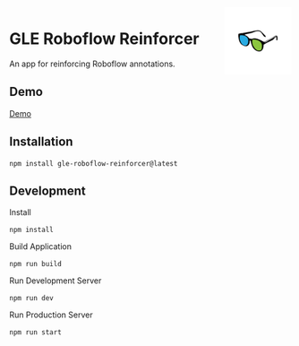 <a href="/">
    <img alt="logo" src="public/images/logo-flipped.png" align="right" width="120" height="120"/>
</a>

# GLE Roboflow Reinforcer
An app for reinforcing Roboflow annotations.

## Demo
[Demo](https://guyettinger.github.io/gle-roboflow-reinforcer/)

## Installation
```shell
npm install gle-roboflow-reinforcer@latest
```

## Development
Install
```
npm install
```
Build Application
```
npm run build
```
Run Development Server
```
npm run dev
```
Run Production Server
```
npm run start
```